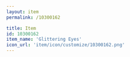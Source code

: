```yaml
---
layout: item
permalink: /10300162

title: Item
id: 10300162
item_name: 'Glittering Eyes'
icon_url: 'item/icon/customize/10300162.png'
---
```

